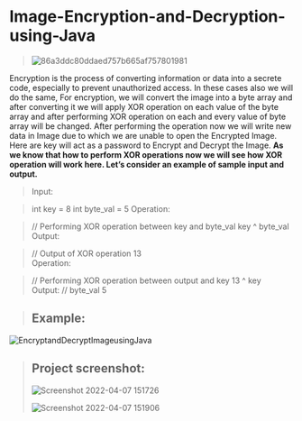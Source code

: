 # Image-Encryption-and-Decryption-using-Java
>![86a3ddc80ddaed757b665af757801981](https://user-images.githubusercontent.com/93794214/162174872-d59cdf91-7460-45de-a3cb-e8269d01b18a.gif)

Encryption is the process of converting information or data into a secrete code, especially to prevent unauthorized access. In these cases also we will do the same, For encryption, we will convert the image into a byte array and after converting it we will apply XOR operation on each value of the byte array and after performing XOR operation on each and every value of byte array will be changed. After performing the operation now we will write new data in Image due to which we are unable to open the Encrypted Image. Here are key will act as a password to Encrypt and Decrypt the Image.
**As we know that how to perform XOR operations now we will see how XOR operation will work here. Let’s consider an example of sample input and output.**

> Input:

> int key = 8 
> int byte_val = 5
> Operation:

> // Performing XOR operation between key and byte_val 
> key ^ byte_val         
> Output:

> // Output of XOR operation 
> 13              
> Operation:

> // Performing XOR operation between output and key
> 13 ^ key                
> Output:
> //  byte_val
> 5      

> ## Example:

![EncryptandDecryptImageusingJava](https://user-images.githubusercontent.com/93794214/162173683-b182b38f-db4e-4499-8d69-854320c48968.png)

> ## Project screenshot:
> ![Screenshot 2022-04-07 151726](https://user-images.githubusercontent.com/93794214/162173952-bb80812d-f401-4a81-a48c-2b5e4d4feefc.jpg)
>
> ![Screenshot 2022-04-07 151906](https://user-images.githubusercontent.com/93794214/162173970-a01601cc-27e9-4373-9601-3201ada844fe.jpg)
